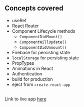 

## Concepts covered
- useRef
- React Router
- Component Lifecycle methods
    - `ComponentDidMount()`
    - `ComponentWillUpdate()`
    - `ComponentDidUnmount()`
- Firebase for persisting state
- `localStorage` for persisting state 
- PropTypes
- Animations in React
- Authentication
- build for production
- eject from `create-react-app`

##

Link to live app [here](https://amazing-johnson-4c2718.netlify.app/)